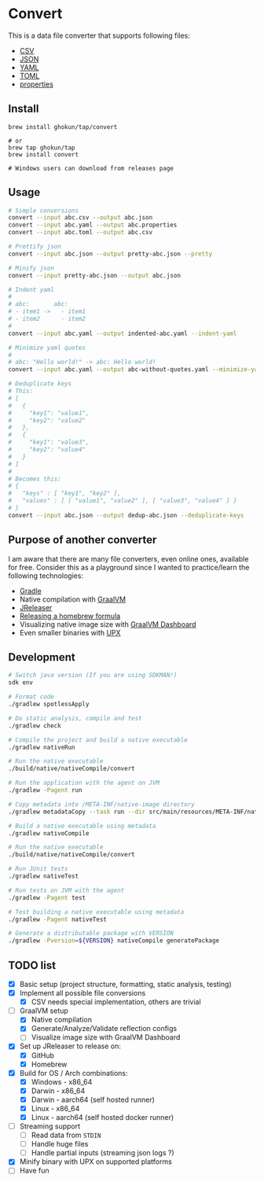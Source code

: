 # Convert

This is a data file converter that supports following files:

- [CSV](https://www.rfc-editor.org/rfc/rfc4180)
- [JSON](https://www.rfc-editor.org/rfc/rfc8259)
- [YAML](https://yaml.org/spec/history/2001-05-26.html)
- [TOML](https://toml.io/en/)
- [properties](https://en.wikipedia.org/wiki/.properties)

## Install

```shell
brew install ghokun/tap/convert

# or
brew tap ghokun/tap
brew install convert

# Windows users can download from releases page
```

## Usage

```bash
# Simple conversions
convert --input abc.csv --output abc.json
convert --input abc.yaml --output abc.properties
convert --input abc.toml --output abc.csv

# Prettify json
convert --input abc.json --output pretty-abc.json --pretty

# Minify json
convert --input pretty-abc.json --output abc.json

# Indent yaml
#
# abc:       abc:
# - item1 ->   - item1
# - item2      - item2
#
convert --input abc.yaml --output indented-abc.yaml --indent-yaml

# Minimize yaml quotes
#
# abc: "Hello world!" -> abc: Hello world!
convert --input abc.yaml --output abc-without-quotes.yaml --minimize-yaml-quotes

# Deduplicate keys
# This:
# [
#   {
#     "key1": "value1",
#     "key2": "value2"
#   },
#   {
#     "key1": "value3",
#     "key2": "value4"
#   }
# ]
#
# Becomes this:
# {
#   "keys" : [ "key1", "key2" ],
#   "values" : [ [ "value1", "value2" ], [ "value3", "value4" ] ]
# }
convert --input abc.json --output dedup-abc.json --deduplicate-keys
```

## Purpose of another converter

I am aware that there are many file converters, even online ones, available for free. Consider this as a playground since I wanted to practice/learn the
following technologies:

- [Gradle](https://gradle.org)
- Native compilation with [GraalVM](https://www.graalvm.org)
- [JReleaser](https://jreleaser.org)
- [Releasing a homebrew formula](https://docs.brew.sh/Adding-Software-to-Homebrew)
- Visualizing native image size
  with [GraalVM Dashboard](https://www.graalvm.org/dashboard/?ojr=help%3Btopic%3Dgetting-started.md)
- Even smaller binaries with [UPX](https://upx.github.io)

## Development

```bash
# Switch java version (If you are using SDKMAN!)
sdk env

# Format code
./gradlew spotlessApply

# Do static analysis, compile and test
./gradlew check

# Compile the project and build a native executable
./gradlew nativeRun

# Run the native executable
./build/native/nativeCompile/convert

# Run the application with the agent on JVM
./gradlew -Pagent run

# Copy metadata into /META-INF/native-image directory
./gradlew metadataCopy --task run --dir src/main/resources/META-INF/native-image

# Build a native executable using metadata
./gradlew nativeCompile

# Run the native executable
./build/native/nativeCompile/convert

# Run JUnit tests
./gradlew nativeTest

# Run tests on JVM with the agent
./gradlew -Pagent test

# Test building a native executable using metadata
./gradlew -Pagent nativeTest

# Generate a distributable package with VERSION
./gradlew -Pversion=${VERSION} nativeCompile generatePackage
```

## TODO list

- [x] Basic setup (project structure, formatting, static analysis, testing)
- [x] Implement all possible file conversions
  - [x] CSV needs special implementation, others are trivial
- [ ] GraalVM setup
  - [x] Native compilation
  - [x] Generate/Analyze/Validate reflection configs
  - [ ] Visualize image size with GraalVM Dashboard
- [x] Set up JReleaser to release on:
  - [x] GitHub
  - [x] Homebrew
- [x] Build for OS / Arch combinations:
  - [x] Windows - x86_64
  - [x] Darwin - x86_64
  - [x] Darwin - aarch64 (self hosted runner)
  - [x] Linux - x86_64
  - [x] Linux - aarch64 (self hosted docker runner)
- [ ] Streaming support
  - [ ] Read data from `STDIN`
  - [ ] Handle huge files
  - [ ] Handle partial inputs (streaming json logs ?)
- [x] Minify binary with UPX on supported platforms
- [ ] Have fun
